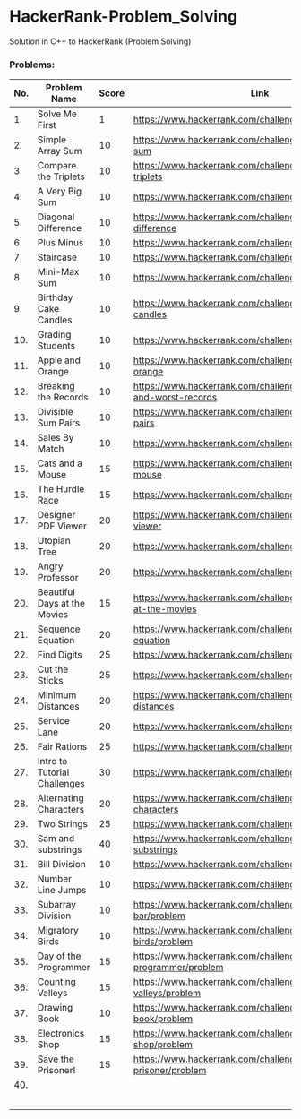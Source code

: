 # HackerRank-Problem_Solving
Solution in C++ to HackerRank (Problem Solving)

### Problems:

| No.  | Problem Name  | Score  | Link  |
| ------------ | ------------ | ------------ | ------------ |
| 1. | Solve Me First  | 1  |  https://www.hackerrank.com/challenges/solve-me-first |
| 2.  | Simple Array Sum  | 10  |  https://www.hackerrank.com/challenges/simple-array-sum |
|  3. | Compare the Triplets  | 10  |  https://www.hackerrank.com/challenges/compare-the-triplets |
|  4. | A Very Big Sum  | 10  | https://www.hackerrank.com/challenges/a-very-big-sum  |
|  5. | Diagonal Difference  | 10  | https://www.hackerrank.com/challenges/diagonal-difference  |
| 6.  | Plus Minus  | 10  |  https://www.hackerrank.com/challenges/plus-minus |
|  7. | Staircase  | 10  | https://www.hackerrank.com/challenges/staircase  |
| 8.  | Mini-Max Sum  | 10  | https://www.hackerrank.com/challenges/mini-max-sum  |
| 9.  | Birthday Cake Candles  | 10  |  https://www.hackerrank.com/challenges/birthday-cake-candles |
| 10.  | Grading Students  | 10  | https://www.hackerrank.com/challenges/grading  |
| 11.  |  Apple and Orange |  10 | https://www.hackerrank.com/challenges/apple-and-orange  |
| 12.  | Breaking the Records  | 10  | https://www.hackerrank.com/challenges/breaking-best-and-worst-records  |
| 13.  | Divisible Sum Pairs  | 10  | https://www.hackerrank.com/challenges/divisible-sum-pairs  |
| 14.  | Sales By Match  | 10  | https://www.hackerrank.com/challenges/sock-merchant  |
| 15.  | Cats and a Mouse  | 15  | https://www.hackerrank.com/challenges/cats-and-a-mouse  |
| 16.  | The Hurdle Race  |  15 |  https://www.hackerrank.com/challenges/the-hurdle-race |
| 17.  | Designer PDF Viewer  | 20  | https://www.hackerrank.com/challenges/designer-pdf-viewer  |
| 18.  | Utopian Tree  | 20  | https://www.hackerrank.com/challenges/utopian-tree  |
| 19.  | Angry Professor  | 20  |  https://www.hackerrank.com/challenges/angry-professor |
| 20.  | Beautiful Days at the Movies  | 15  |  https://www.hackerrank.com/challenges/beautiful-days-at-the-movies |
| 21.  | Sequence Equation  | 20  |  https://www.hackerrank.com/challenges/permutation-equation |
| 22.  | Find Digits  |  25 | https://www.hackerrank.com/challenges/find-digits  |
| 23.  | Cut the Sticks  |  25 | https://www.hackerrank.com/challenges/cut-the-sticks  |
| 24.  | Minimum Distances  | 20  | https://www.hackerrank.com/challenges/minimum-distances  |
| 25.  | Service Lane  | 20  |  https://www.hackerrank.com/challenges/service-lane |
| 26.  | Fair Rations  | 25  | https://www.hackerrank.com/challenges/fair-rations  |
| 27.  | Intro to Tutorial Challenges  | 30  |  https://www.hackerrank.com/challenges/tutorial-intro |
| 28.  | Alternating Characters  | 20  | https://www.hackerrank.com/challenges/alternating-characters  |
| 29.  | Two Strings  | 25  | https://www.hackerrank.com/challenges/two-strings  |
| 30.  | Sam and substrings | 40  | https://www.hackerrank.com/challenges/sam-and-substrings  |
| 31.  | Bill Division  | 10  | https://www.hackerrank.com/challenges/bon-appetit  |
| 32.  | Number Line Jumps  | 10  | https://www.hackerrank.com/challenges/kangaroo/problem  |
| 33.  | Subarray Division  | 10  | https://www.hackerrank.com/challenges/the-birthday-bar/problem  |
| 34.  | Migratory Birds  | 10  | https://www.hackerrank.com/challenges/migratory-birds/problem  |
| 35.  | Day of the Programmer  | 15  | https://www.hackerrank.com/challenges/day-of-the-programmer/problem  |
| 36.  | Counting Valleys  | 15  | https://www.hackerrank.com/challenges/counting-valleys/problem  |
| 37.  | Drawing Book  | 10  | https://www.hackerrank.com/challenges/drawing-book/problem  |
| 38.  | Electronics Shop  | 15  | https://www.hackerrank.com/challenges/electronics-shop/problem  |
| 39.  | Save the Prisoner!  | 15  | https://www.hackerrank.com/challenges/save-the-prisoner/problem  |
| 40.  |   |   |   |
|   |   |   |   |
|   |   |   |   |
|   |   |   |   |
|   |   |   |   |
|   |   |   |   |

